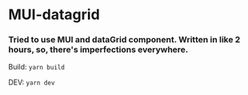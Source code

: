 # MUI-datagrid
### Tried to use MUI and dataGrid component. Written in like 2 hours, so, there's imperfections everywhere.

Build:
`
yarn build
`

DEV:
`
yarn dev
`
